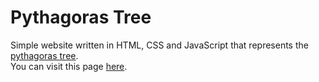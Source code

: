 # Pythagoras Tree
Simple website written in HTML, CSS and JavaScript that represents the <a href="https://en.wikipedia.org/wiki/Pythagoras_tree_(fractal)" target="_blank">pythagoras tree</a>. <br>You can visit this page <a href="https://jherth.github.io/pythagoras-tree/" target="_blank">here</a>.
